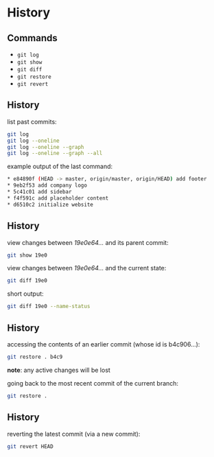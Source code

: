 # History

## Commands

- `git log`
- `git show`
- `git diff`
- `git restore`
- `git revert`

## History

list past commits:

```bash
git log
git log --oneline
git log --oneline --graph
git log --oneline --graph --all
```

example output of the last command:

```bash
* e84890f (HEAD -> master, origin/master, origin/HEAD) add footer
* 9eb2f53 add company logo
* 5c41c01 add sidebar
* f4f591c add placeholder content
* d6510c2 initialize website
```

## History

view changes between _19e0e64..._ and its parent commit:

```bash
git show 19e0
```

view changes between _19e0e64..._ and the current state:

```bash
git diff 19e0
```

short output:

```bash
git diff 19e0 --name-status
```

## History

accessing the contents of an earlier commit (whose id is b4c906...):

```bash
git restore . b4c9
```

**note**: any active changes will be lost

going back to the most recent commit of the current branch:

```bash
git restore .
```

## History

reverting the latest commit (via a new commit):

```bash
git revert HEAD
```
